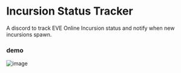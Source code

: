 # Incursion Status Tracker
A discord to track EVE Online Incursion status and notify when new incursions spawn.

### demo
![image](https://github.com/user-attachments/assets/7fa74b6e-fe2a-47fa-85d1-c0dd4e27ab06)

